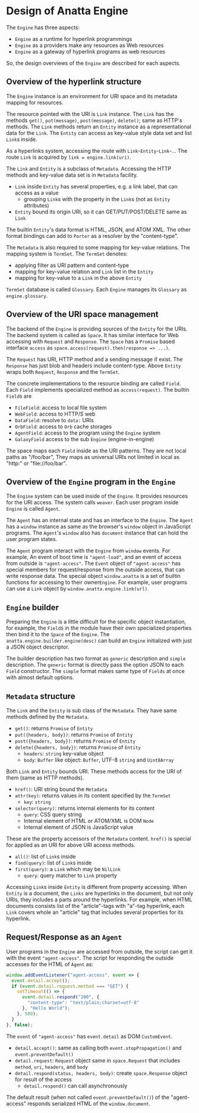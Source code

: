 # Design of Anatta Engine

The `Engine` has three aspects:

- `Engine` as a runtime for hyperlink programmings
- `Engine` as a providers make any resources as Web resources
- `Engine` as a gateway of hyperlink programs as web resources

So, the design overviews of the `Engine` are described for each aspects.

## Overview of the hyperlink structure

The `Engine` instance is an environment for URI space and its metadata mapping for resources.

The resource pointed with the URI is `Link` instance.
The `Link` has the methods `get()`, `put(message)`, `post(message)`, `delete()`; same as HTTP's methods.
The `Link` methods return an `Entity` instance as a representational data for the `Link`.
The `Entity` can access as key-value style data set and list `Link`s inside.

As a hyperlinks system, accessing the route with `Link`-`Entity`-`Link`-... 
The route `Link` is acquired by `link = engine.link(uri)`.

The `Link` and `Entity` is a subclass of `Metadata`.
Accessing the HTTP methods and key-value data set is in `Metadata` facility.

- `Link` inside `Entity` has several properties, e.g. a link label, that can access as a value
    - grouping `Link`s with the property in the `Link`s (not as `Entity` attributes)
- `Entity` bound its origin URI, so it can GET/PUT/POST/DELETE same as `Link`

The builtin `Entity`'s data format is HTML, JSON, and ATOM XML.
The other format bindings can add to `Porter` as a resolver by the "content-type".

The `Metadata` is also required to some mapping for key-value relations.
The mapping system is `TermSet`. The `TermSet` denotes:

- applying filter as URI pattern and content-type
- mapping for key-value relation and `Link` list in the `Entity`
- mapping for key-value to a `Link` in the above `Entity` 

`TermSet` database is called `Glossary`. 
Each `Engine` manages its `Glossary` as `engine.glossary`.

## Overview of the URI space management

The backend of the `Engine` is providing sources of the `Entity` for the URIs.
The backend system is called as `Space`.
It has similar interface for Web accessing with `Request` and `Response`.
The `Space` has a `Promise` based interface `access` as `space.access(request).then(response => ...)`.

The `Request` has URI, HTTP method and a sending message if exist.
The `Response` has just blob and headers include content-type.
Above `Entity` wraps both `Request`, `Response` and the `TermSet`.

The concrete implementations to the resource binding are called `Field`.
Each `Field` implements specialized method as `access(request)`.
The builtin `Field`s are

- `FileField`: access to local file system
- `WebField`: access to HTTP/S web
- `DataField`: resolve to `data:` URIs 
- `OrbField`: access to `Orb` cache storages
- `AgentField`: access to the program using the `Engine` system
- `GalaxyField` access to the sub `Engine` (engine-in-engine)

The space maps each `Field` inside as the URI patterns.
They are  not local paths as "/foo/bar", They maps as universal URIs not limited in local 
as "http:" or "file://foo/bar". 

## Overview of the `Engine` program in the `Engine`

The `Engine` system can be used inside of the `Engine`. 
It provides resources for the URI access.
The system calls `weaver`.
Each user program inside `Engine` is called `Agent`.

The `Agent` has an internal state and has an interface to the `Engine`.
The `Agent` has a `window` instance as same as the browser's `window` object in JavaScript programs.
The `Agent`'s `window` also has `document` instance that can hold the user program states.

The `Agent` program interact with the `Engine` from  `window` events.
For example, An event of boot time is `"agent-load"`, and an event of access from outside is `"agent-access"`.
The `Event` object of `"agent-access"` has special members for request/response from the outside access,
that can write response data.
The special object `window.anatta` is  a set of builtin functions for accessing to their owner`Engine`.
For example, user programs can use a `Link` object by `window.anatta.engine.link(url)`.

## `Engine` builder

Preparing the `Engine` is a little difficult for the specific object instantiation, for example, 
the `Field`s in the module have their own specialized properties then bind it to the `Space` of the `Engine`.
The `anatta.engine.builder.engine(desc)` can build an `Engine` initialized with just a JSON object descriptor.

The builder description has two format as `generic` description and `simple` description.
The `generic` format is directly pass the option JSON to each `Field` constructor.
The `simple` format makes  same type of `Fields` at once with almost default options.

## `Metadata` structure

The `Link` and the `Entity` is sub class of the `Metadata`.
They have same methods defined by the `Metadata`.

- `get()`: returns `Promise` of `Entity`
- `put({headers, body})`: returns `Promise` of `Entity`
- `post({headers, body})`: returns `Promise` of `Entity`
- `delete({headers, body})`: returns `Promise` of `Entity`
    - `headers`: `string` key-value object
    - `body`: `Buffer` like object: `Buffer`, UTF-8 `string` and `Uint8Array`

Both `Link` and `Entity` bounds URI. These methods access for the URI of them (same as HTTP methods).

- `href()`: URI string bound the `Metadata`
- `attr(key)`: returns values in its content specified by the `TermSet`
    - `key`: `string`
- `selector(query)`: returns internal elements for its content
    - `query`: CSS query string
    - Internal element of HTML or ATOM/XML is DOM `Node`
    - Internal element of JSON is JavaScript value

These are the property accessors of the `Metadata` content.
`href()` is special for applied as an URI for above URI access methods.

- `all()`: list of `Link`s inside
- `find(query)`: list of `Link`s inside
- `first(query)`: a `Link` which may be `NilLink`
    - `query`: query matcher  to `Link` property

Accessing `Link`s inside `Entity` is different from property accessing.
When `Entity` is a document, the `Links` are hyperlinks in the document, 
but not only URIs, they includes a parts around the hyperlinks.
For example, when HTML documents consists list of the "article"-tags with "a"-tag hyperlink, 
each `Link` covers whole an "article" tag that includes several properties for its hyperlink.

## Request/Response as an `Agent`

User programs in the `Engine` are accessed from outside, the script can get it with the event `"agent-access"`.
The script for responding the outside accesses for the HTML of `Agent` as:

```js
window.addEventListener("agent-access", event => {
  event.detail.accept();
  if (event.detail.request.method === "GET") {
    setTimeout(() => {
      event.detail.respond("200", {
        "content-type": "text/plain;charset=utf-8"
      }, "Hello World");
    }, 500);
  }
}, false);
```

The `event` of `"agent-access"` has `event.detail` as DOM `CustomEvent`.

- `detail.accept()`: same as calling both `event.stopPropagation()` and `event.preventDefault()`
- `detail.request`: `Request` object same in `space.Request` that includes `method`, `uri`, `headers`, and `body`
- `detail.respond(status, headers, body)`: create `space.Response` object for result of the access
    - `detail.respond()` can call asynchronously

The default result (when not called `event.preventDefault()`) 
of the "agent-access" responds serialized HTML of the `window.document`.


